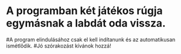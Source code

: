 # A programban két játékos rúgja egymásnak a labdát oda vissza.
#A program elindulásához csak el kell indítanunk és az automatikusan ismétlődik.
#Jó szórakozást kívánok hozzá!
